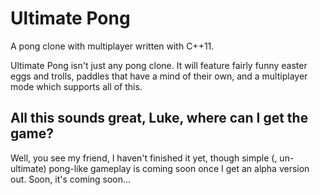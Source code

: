 Ultimate Pong
=============

A pong clone with multiplayer written with C++11.

Ultimate Pong isn't just any pong clone. It will feature fairly funny easter eggs and trolls, paddles that have a mind of their own, and a multiplayer mode which supports all of this.

All this sounds great, Luke, where can I get the game?
------------------------------------------------------
Well, you see my friend, I haven't finished it yet, though simple (, un-ultimate) pong-like gameplay is coming soon once I get an alpha version out. Soon, it's coming soon...
